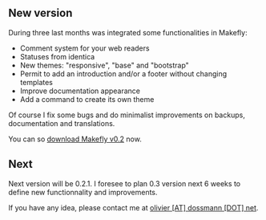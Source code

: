 ## New version

During three last months was integrated some functionalities in Makefly:

* Comment system for your web readers
* Statuses from identica
* New themes: "responsive", "base" and "bootstrap"
* Permit to add an introduction and/or a footer without changing templates
* Improve documentation appearance
* Add a command to create its own theme

Of course I fix some bugs and do minimalist improvements on backups, documentation and translations.

You can so [download Makefly v0.2](${BLOG_URL}/makefly_0.2.zip "Download Makefly v0.2") now.

## Next

Next version will be 0.2.1. I foresee to plan 0.3 version next 6 weeks to define new functionnality and improvements.

If you have any idea, please contact me at [olivier [AT] dossmann [DOT] net](mailto:olivier+makefly@dossmann.net "Contact me").
